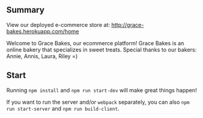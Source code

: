 ## Summary

View our deployed e-commerce store at: http://grace-bakes.herokuapp.com/home

Welcome to Grace Bakes, our ecommerce platform! Grace Bakes is an online bakery that specializes in sweet treats. Special thanks to our bakers: Annie, Annis, Laura, Riley =)


## Start

Running `npm install` and `npm run start-dev` will make great things happen!

If you want to run the server and/or `webpack` separately, you can also
`npm run start-server` and `npm run build-client`.

